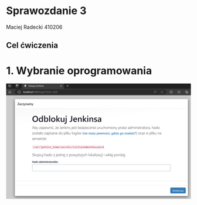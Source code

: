 # Sprawozdanie 3
Maciej Radecki 410206
## Cel ćwiczenia

# 1. Wybranie oprogramowania 

![](../Screeny/3.1.1.1.png)
